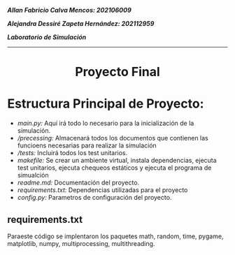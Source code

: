 ***Allan Fabricio Calva Mencos: 202106009***

***Alejandra Dessiré Zapeta Hernández: 202112959***

***Laboratorio de Simulación***

----

<h1 align="center">Proyecto Final</h1>

# **Estructura Principal de Proyecto:**

- *main.py:* Aquí irá todo lo necesario para la inicialización de la simulación.
- */precessing:* Almacenará todos los documentos que contienen las funcioens necesarias para realizar la simulación
- */tests:* Incluirá todos los test unitarios.
- *makefile:* Se crear un ambiente virtual, instala dependencias, ejecuta test unitarios, ejecuta chequeos estáticos y ejecuta el programa de simualción
- *readme.md:* Documentación del proyecto.
- *requirements.txt:* Dependencias utilizadas para el proyecto
- *config.py:* Parametros de configuración del proyecto.

## **requirements.txt**

Paraeste código se implentaron los paquetes math, random, time, pygame, matplotlib, numpy, multiprocessing, multithreading.
